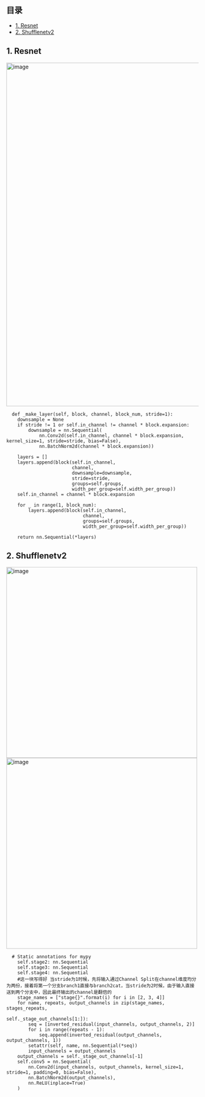 ## 目录
  
- [1. Resnet](#1-resnet)
- [2. Shufflenetv2](#1-shufflenetv2)

## 1. Resnet
<img width="900" alt="image" src="https://user-images.githubusercontent.com/63939745/184646366-a3000d5f-d91b-43d6-b9fe-dc11e73caa97.png">

      def _make_layer(self, block, channel, block_num, stride=1):
        downsample = None
        if stride != 1 or self.in_channel != channel * block.expansion:
            downsample = nn.Sequential(
                nn.Conv2d(self.in_channel, channel * block.expansion, kernel_size=1, stride=stride, bias=False),
                nn.BatchNorm2d(channel * block.expansion))

        layers = []
        layers.append(block(self.in_channel,
                            channel,
                            downsample=downsample,
                            stride=stride,
                            groups=self.groups,
                            width_per_group=self.width_per_group))
        self.in_channel = channel * block.expansion

        for _ in range(1, block_num):
            layers.append(block(self.in_channel,
                                channel,
                                groups=self.groups,
                                width_per_group=self.width_per_group))

        return nn.Sequential(*layers)
## 2. Shufflenetv2
<img width="500" alt="image" src="https://user-images.githubusercontent.com/63939745/184789667-0aca772f-f138-451a-bb14-e8d688697d05.png"><img width="500" alt="image" src="https://user-images.githubusercontent.com/63939745/184789704-ce742989-50b0-4b2a-848f-85b43af9b22f.png">

      # Static annotations for mypy
        self.stage2: nn.Sequential
        self.stage3: nn.Sequential
        self.stage4: nn.Sequential
        #这一块写得好 当stride为1时候，先将输入通过Channel Split在channel维度均分为两份，接着将第一个分支branch1直接与branch2cat，当stride为2时候，由于输入直接送到两个分支中，因此最终输出的channel是翻倍的
        stage_names = ["stage{}".format(i) for i in [2, 3, 4]]
        for name, repeats, output_channels in zip(stage_names, stages_repeats,
                                                  self._stage_out_channels[1:]):
            seq = [inverted_residual(input_channels, output_channels, 2)]
            for i in range(repeats - 1):
                seq.append(inverted_residual(output_channels, output_channels, 1))
            setattr(self, name, nn.Sequential(*seq))
            input_channels = output_channels
        output_channels = self._stage_out_channels[-1]
        self.conv5 = nn.Sequential(
            nn.Conv2d(input_channels, output_channels, kernel_size=1, stride=1, padding=0, bias=False),
            nn.BatchNorm2d(output_channels),
            nn.ReLU(inplace=True)
        )

